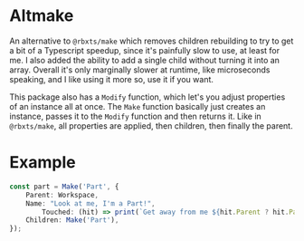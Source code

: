 # Altmake

An alternative to `@rbxts/make` which removes children rebuilding to try to get a bit of a Typescript speedup, since it's painfully slow to use, at least for me.
I also added the ability to add a single child without turning it into an array.
Overall it's only marginally slower at runtime, like microseconds speaking, and I like using it more so, use it if you want.

This package also has a `Modify` function, which let's you adjust properties of an instance all at once.
The `Make` function basically just creates an instance, passes it to the `Modify` function and then returns it.
Like in `@rbxts/make`, all properties are applied, then children, then finally the parent.

# Example

```ts
const part = Make('Part', {
	Parent: Workspace,
	Name: "Look at me, I'm a Part!",
    	Touched: (hit) => print(`Get away from me ${hit.Parent ? hit.Parent : hit}!`)
	Children: Make('Part'),
});
```
